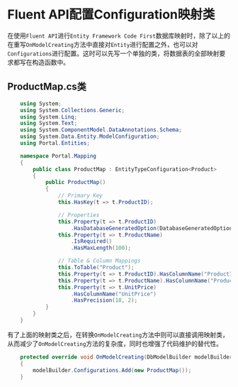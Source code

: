 # Fluent API配置Configuration映射类

在使用`Fluent API`进行`Entity Framework Code First`数据库映射时，除了以上的在重写`OnModelCreating`方法中直接对`Entity`进行配置之外，也可以对`Configurations`进行配置。这时可以先写一个单独的类，将数据表的全部映射要求都写在构造函数中。

## ProductMap.cs类

```csharp
    using System;
    using System.Collections.Generic;
    using System.Linq;
    using System.Text;
    using System.ComponentModel.DataAnnotations.Schema;
    using System.Data.Entity.ModelConfiguration;
    using Portal.Entities;

    namespace Portal.Mapping
    {
        public class ProductMap : EntityTypeConfiguration<Product>
        {
            public ProductMap()
            {
                // Primary Key
                this.HasKey(t => t.ProductID);

                // Properties
                this.Property(t => t.ProductID)
                    .HasDatabaseGeneratedOption(DatabaseGeneratedOption.None);
                this.Property(t => t.ProductName)
                    .IsRequired()
                    .HasMaxLength(100);

                // Table & Column Mappings
                this.ToTable("Product");
                this.Property(t => t.ProductID).HasColumnName("ProductID");
                this.Property(t => t.ProductName).HasColumnName("ProductName");
                this.Property(t => t.UnitPrice)
                    .HasColumnName("UnitPrice")
                    .HasPrecision(18, 2);
            }
        }
    }
```

有了上面的映射类之后，在转换`OnModelCreating`方法中则可以直接调用映射类，从而减少了`OnModelCreating`方法的复杂度，同时也增强了代码维护的替代性。

```csharp
    protected override void OnModelCreating(DbModelBuilder modelBuilder)
    {
        modelBuilder.Configurations.Add(new ProductMap());
    }
```

